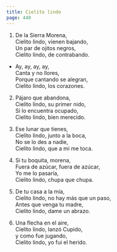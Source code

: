 ```yaml
---
title: Cielito lindo
page: 440
---  
```



1.  De la Sierra Morena,  
Cielito lindo, vienen bajando,  
Un par de ojitos negros,  
Cielito lindo, de contrabando.  


- Ay, ay, ay, ay,  
Canta y no llores,  
Porque cantando se alegran,  
Cielito lindo, los corazones.  


2. Pájaro que abandona,  
Cielito lindo, su primer nido,  
Si lo encuentra ocupado,  
Cielito lindo, bien merecido.  


3. Ese lunar que tienes,  
Cielito lindo, junto a la boca,  
No se lo des a nadie,  
Cielito lindo, que a mí me toca.  


4. Si tu boquita, morena,  
Fuera de azúcar, fuera de azúcar,  
Yo me lo pasaría,  
Cielito lindo, chupa que chupa.  


5. De tu casa a la mía,  
Cielito lindo, no hay más que un paso,  
Antes que venga tu madre,  
Cielito lindo, dame un abrazo.  


6. Una flecha en el aire,  
Cielito lindo, lanzó Cupido,  
y como fue jugando,  
Cielito lindo, yo fui el herido.  